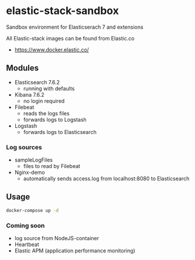 # elastic-stack-sandbox
Sandbox environment for Elasticserach 7 and extensions

All Elastic-stack images can be found from Elastic.co
- https://www.docker.elastic.co/

## Modules
- Elasticsearch 7.6.2
  - running with defaults
- Kibana 7.6.2
  - no login required
- Filebeat
  - reads the logs files
  - forwards logs to Logstash
- Logstash
  - forwards logs to Elasticsearch

### Log sources
- sampleLogFiles
  - files to read by Filebeat
- Nginx-demo
  - automatically sends access.log from localhost:8080 to Elasticsearch

## Usage
```bash
docker-compose up -d
```

### Coming soon
- log source from NodeJS-container
- Heartbeat
- Elastic APM (application performance monitoring)
